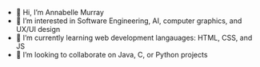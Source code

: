 - 👋 Hi, I’m Annabelle Murray
- 👀 I’m interested in Software Engineering, AI, computer graphics, and UX/UI design
- 🌱 I’m currently learning web development langauages: HTML, CSS, and JS
- 💞️ I’m looking to collaborate on Java, C, or Python projects

<!---
ABmurra/ABmurra is a ✨ special ✨ repository because its `README.md` (this file) appears on your GitHub profile.
You can click the Preview link to take a look at your changes.
--->
